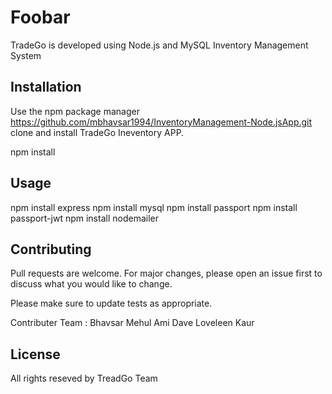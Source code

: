 # Foobar

TradeGo is developed using Node.js and MySQL  Inventory Management System  
## Installation

Use the npm  package manager https://github.com/mbhavsar1994/InventoryManagement-Node.jsApp.git   clone and install TradeGo Ineventory APP.

npm install 

## Usage
npm install express
npm install mysql
npm install passport
npm install passport-jwt
npm install nodemailer

## Contributing
Pull requests are welcome. For major changes, please open an issue first to discuss what you would like to change.

Please make sure to update tests as appropriate.

Contributer Team : 
Bhavsar Mehul
Ami Dave
Loveleen Kaur


## License
All rights reseved by TreadGo Team



